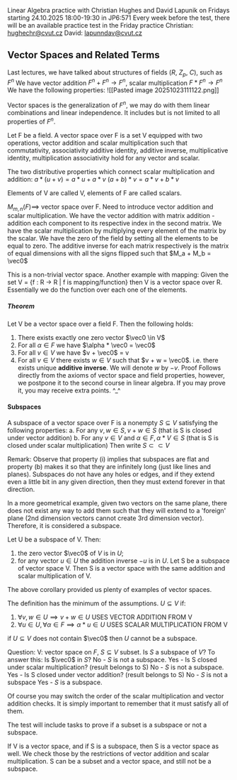 
Linear Algebra practice with Christian Hughes and David Lapunik on Fridays starting 24.10.2025
18:00-19:30 in JP6:571
Every week before the test, there will be an available practice test in the Friday practice
Christian: hughechr@cvut.cz
David: lapunndav@cvut.cz
## Vector Spaces and Related Terms

Last lectures, we have talked about structures of fields ($R$, $Z_p$, $C$), such as $F^n$
We have vector addition $F^n + F^n \rightarrow F^n$, scalar multiplication $F * F^n \rightarrow F^n$
We have the following properties:
![[Pasted image 20251023111122.png]]

Vector spaces is the generalization of $F^n$, we may do with them linear combinations and linear independence. It includes but is not limited to all properties of $F^n$.

Let F be a field. A vector space over F is a set V equipped with two operations, vector addition and scalar multiplication such that commutativity, associativity additive identity, additive inverse, multiplicative identity, multiplication associativity hold for any vector and scalar.

The two distributive properties which connect scalar multiplication and addition:
$a * (u+v) = a * u + a * v$
$(a+b) * v = a * v + b * v$

Elements of V are called V, elements of F are called scalars.

$M_{m,n} (F) \implies$ vector space over F.
Need to introduce vector addition and scalar multiplication.
We have the vector addition with matrix addition - addition each component to its respective index in the second matrix.
We have the scalar multiplication by multiplying every element of the matrix by the scalar.
We have the zero of the field by setting all the elements to be equal to zero.
The additive inverse for each matrix respectively is the matrix of equal dimensions with all the signs flipped such that $M_a + M_b = \vec0$ 

This is a non-trivial vector space. Another example with mapping:
Given the set V = {f : R -> R | f is mapping/function}
then V is a vector space over R. 
Essentially we do the function over each one of the elements.

##### Theorem
Let V be a vector space over a field F. Then the following holds:
1. There exists exactly one zero vector $\vec0 \in V$
2. For all $\alpha \in F$  we have $\alpha * \vec0 = \vec0$
3. For all $v \in V$ we have $v + \vec0$ = v
4. For all $v \in V$ there exists $w \in V$ such that $v + w = \vec0$. i.e. there exists unique **additive inverse**. We will denote $w$ by $-v$.
Proof
Follows directly from the axioms of vector space and field properties, however, we postpone it to the second course in linear algebra. If you may prove it, you may receive extra points. \^\_\^ 

#### Subspaces
A subspace of a vector space over F is a nonempty $S \subseteq V$ satisfying the following properties:
a. For any $v, w \in S, v + w \in S$ (that is S is closed under vector addition)
b. For any $v \in V$ and $\alpha \in F, \alpha * V \in S$ (that is S is closed under scalar multiplication)
Then write $S \subset \subset V$

Remark: Observe that property (i) implies that subspaces are flat and property (b) makes it so that they are infinitely long (just like lines and planes).
Subspaces do not have any holes or edges, and if they extend even a little bit in any given direction, then they must extend forever in that direction.

In a more geometrical example, given two vectors on the same plane, there does not exist any way to add them such that they will extend to a 'foreign' plane (2nd dimension vectors cannot create 3rd dimension vector). Therefore, it is considered a subspace.


Let U be a subspace of V. Then:
1. the zero vector $\vec0$ of $V$ is in $U$;
2. for any vector $u \in U$ the addition inverse $-u$ is in $U$.
Let S be a subspace of vector space V. Then S is a vector space with the same addition and scalar multiplication of V.

The above corollary provided us plenty of examples of vector spaces.

The definition has the minimum of the assumptions.
$U \subseteq V$ if:
1. $\forall v, w \in U \implies v + w \in U$ USES VECTOR ADDITION FROM V
2. $\forall u \in U, \forall \alpha \in F \implies \alpha * u \in U$ USES SCALAR MULTIPLICATION FROM V


if $U \subseteq V$ does not contain $\vec0$ then $U$ cannot be a subspace. 

Question: V: vector space on $F$, $S \subseteq V$ subset.
Is $S$ a subspace of $V$?
To answer this:
Is $\vec0$ in $S$? 
No - $S$ is not a subspace.
Yes - Is S closed under scalar multiplication? (result belongs to S)
No - $S$ is not a subspace.
Yes - Is S closed under vector addition? (result belongs to S)
No - $S$ is not a subspace
Yes - $S$ is a subspace.

Of course you may switch the order of the scalar multiplication and vector addition checks. It is simply important to remember that it must satisfy all of them.

The test will include tasks to prove if a subset is a subspace or not a subspace.

If V is a vector space, and if S is a subspace, then S is a vector space as well.
We check those by the restrictions of vector addition and scalar multiplication.
S can be a subset and a vector space, and still not be a subspace.

